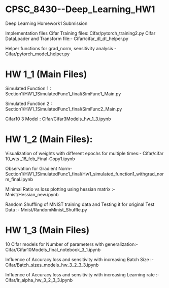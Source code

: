 # CPSC_8430--Deep_Learning_HW1
Deep Learning Homework1 Submission

Implementation files
Cifar Training files: Cifar/pytorch_training2.py 
Cifar DataLoader and Transform file:- Cifar/cifar_dl_dt_helper.py

Helper functions for grad_norm, sensitivity analysis - Cifar/pytorch_model_helper.py 


# HW 1_1 (Main Files)
Simulated Function 1 : Section1/HW1_1SimulatedFunc1_final/SimFunc1_Main.py

Simulated Function 2 : Section1/HW1_1SimulatedFunc1_final/SimFunc2_Main.py

Cifar10 3 Model : Cifar/Cifar3Models_hw_1_3.ipynb

# HW 1_2 (Main Files):

Visualization of weights with different epochs for multiple times:- Cifar/cifar 10_wts _16_feb_Final-Copy1.ipynb

Observation for Gradient Norm- Section1/HW1_1SimulatedFunc1_final/Hw1_simulated_function1_withgrad_norm_final.ipynb

Minimal Ratio vs loss plotting using hessian matrix :- Mnist/Hessian_new.ipynb

Random Shuffling of MNIST training data and Testing it for original Test Data :- Mnist/RandomMinist_Shuffle.py

# HW 1_3 (Main Files)

10 Cifar models for Number of parameters with generalization:- Cifar/Cifar10Models_final_notebook_3_1.ipynb

Influence of Accuracy loss and sensitivity with increasing Batch Size :- 
Cifar/Batch_sizes_models_hw_3_2_3_3.ipynb

Influence of  Accuracy loss and sensitivity with increasing Learning rate :- Cifar/lr_alpha_hw_3_2_3_3.ipynb

